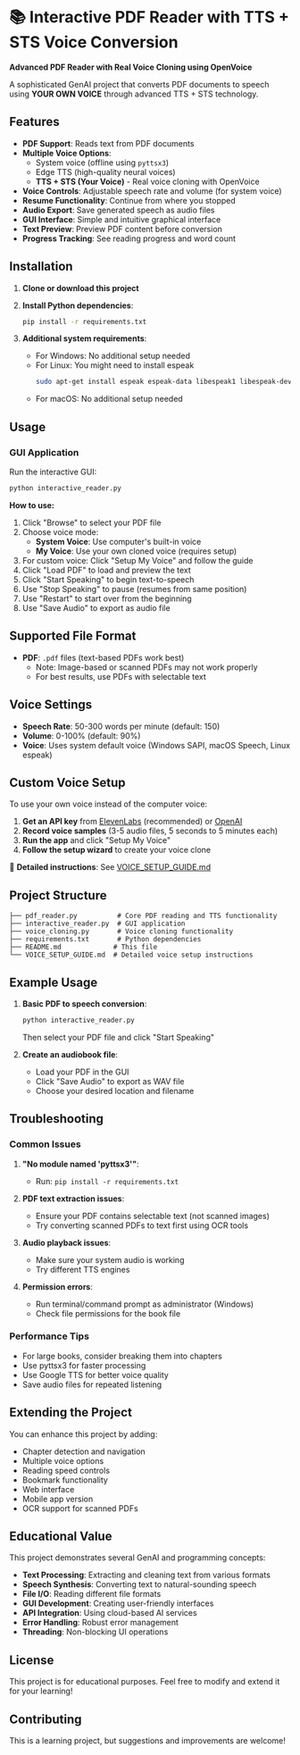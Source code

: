 # 📚 Interactive PDF Reader with TTS + STS Voice Conversion

**Advanced PDF Reader with Real Voice Cloning using OpenVoice**

A sophisticated GenAI project that converts PDF documents to speech using **YOUR OWN VOICE** through advanced TTS + STS technology.

## Features

- **PDF Support**: Reads text from PDF documents
- **Multiple Voice Options**:
  - System voice (offline using `pyttsx3`)
  - Edge TTS (high-quality neural voices)
  - **TTS + STS (Your Voice)** - Real voice cloning with OpenVoice
- **Voice Controls**: Adjustable speech rate and volume (for system voice)
- **Resume Functionality**: Continue from where you stopped
- **Audio Export**: Save generated speech as audio files
- **GUI Interface**: Simple and intuitive graphical interface
- **Text Preview**: Preview PDF content before conversion
- **Progress Tracking**: See reading progress and word count

## Installation

1. **Clone or download this project**

2. **Install Python dependencies**:
   ```bash
   pip install -r requirements.txt
   ```

3. **Additional system requirements**:
   - For Windows: No additional setup needed
   - For Linux: You might need to install espeak
     ```bash
     sudo apt-get install espeak espeak-data libespeak1 libespeak-dev
     ```
   - For macOS: No additional setup needed

## Usage

### GUI Application

Run the interactive GUI:
```bash
python interactive_reader.py
```

**How to use:**
1. Click "Browse" to select your PDF file
2. Choose voice mode:
   - **System Voice**: Use computer's built-in voice
   - **My Voice**: Use your own cloned voice (requires setup)
3. For custom voice: Click "Setup My Voice" and follow the guide
4. Click "Load PDF" to load and preview the text
5. Click "Start Speaking" to begin text-to-speech
6. Use "Stop Speaking" to pause (resumes from same position)
7. Use "Restart" to start over from the beginning
8. Use "Save Audio" to export as audio file

## Supported File Format

- **PDF**: `.pdf` files (text-based PDFs work best)
  - Note: Image-based or scanned PDFs may not work properly
  - For best results, use PDFs with selectable text

## Voice Settings

- **Speech Rate**: 50-300 words per minute (default: 150)
- **Volume**: 0-100% (default: 90%)
- **Voice**: Uses system default voice (Windows SAPI, macOS Speech, Linux espeak)

## Custom Voice Setup

To use your own voice instead of the computer voice:

1. **Get an API key** from [ElevenLabs](https://elevenlabs.io) (recommended) or [OpenAI](https://platform.openai.com)
2. **Record voice samples** (3-5 audio files, 5 seconds to 5 minutes each)
3. **Run the app** and click "Setup My Voice"
4. **Follow the setup wizard** to create your voice clone

📖 **Detailed instructions**: See [VOICE_SETUP_GUIDE.md](VOICE_SETUP_GUIDE.md)

## Project Structure

```
├── pdf_reader.py          # Core PDF reading and TTS functionality
├── interactive_reader.py  # GUI application
├── voice_cloning.py       # Voice cloning functionality
├── requirements.txt       # Python dependencies
├── README.md             # This file
└── VOICE_SETUP_GUIDE.md  # Detailed voice setup instructions
```

## Example Usage

1. **Basic PDF to speech conversion**:
   ```bash
   python interactive_reader.py
   ```
   Then select your PDF file and click "Start Speaking"

2. **Create an audiobook file**:
   - Load your PDF in the GUI
   - Click "Save Audio" to export as WAV file
   - Choose your desired location and filename

## Troubleshooting

### Common Issues

1. **"No module named 'pyttsx3'"**:
   - Run: `pip install -r requirements.txt`

2. **PDF text extraction issues**:
   - Ensure your PDF contains selectable text (not scanned images)
   - Try converting scanned PDFs to text first using OCR tools

3. **Audio playback issues**:
   - Make sure your system audio is working
   - Try different TTS engines

4. **Permission errors**:
   - Run terminal/command prompt as administrator (Windows)
   - Check file permissions for the book file

### Performance Tips

- For large books, consider breaking them into chapters
- Use pyttsx3 for faster processing
- Use Google TTS for better voice quality
- Save audio files for repeated listening

## Extending the Project

You can enhance this project by adding:

- Chapter detection and navigation
- Multiple voice options
- Reading speed controls
- Bookmark functionality
- Web interface
- Mobile app version
- OCR support for scanned PDFs

## Educational Value

This project demonstrates several GenAI and programming concepts:

- **Text Processing**: Extracting and cleaning text from various formats
- **Speech Synthesis**: Converting text to natural-sounding speech
- **File I/O**: Reading different file formats
- **GUI Development**: Creating user-friendly interfaces
- **API Integration**: Using cloud-based AI services
- **Error Handling**: Robust error management
- **Threading**: Non-blocking UI operations

## License

This project is for educational purposes. Feel free to modify and extend it for your learning!

## Contributing

This is a learning project, but suggestions and improvements are welcome!
